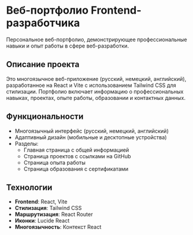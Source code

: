 # Веб-портфолио Frontend-разработчика

Персональное веб-портфолио, демонстрирующее профессиональные навыки и опыт работы в сфере веб-разработки.

## Описание проекта

Это многоязычное веб-приложение (русский, немецкий, английский), разработанное на React и Vite с использованием Tailwind CSS для стилизации. Портфолио включает информацию о профессиональных навыках, проектах, опыте работы, образовании и контактных данных.

## Функциональности

- Многоязычный интерфейс (русский, немецкий, английский)
- Адаптивный дизайн (мобильные и десктопные устройства)
- Разделы:
  - Главная страница с общей информацией
  - Страница проектов с ссылками на GitHub
  - Страница опыта работы
  - Страница образования с сертификатами

## Технологии

- **Frontend**: React, Vite
- **Стилизация**: Tailwind CSS
- **Маршрутизация**: React Router
- **Иконки**: Lucide React
- **Многоязычность**: Контекст React
